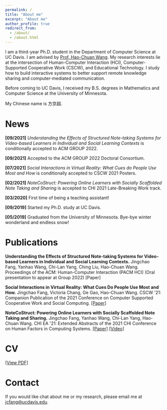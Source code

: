 ```yaml
---
permalink: /
title: "About me"
excerpt: "About me"
author_profile: true
redirect_from:
  - /about/
  - /about.html
---
```


I am a third-year Ph.D. student in the Department of Computer Science at UC Davis. I am advised by [Prof. Hao-Chuan Wang](http://www.haochuanwang.info/). My research interests lie at the intersection of Human-Computer Interaction (HCI), Computer-Supported Cooperative Work (CSCW), and Educational Technology. I study how to build interactive systems to better support remote knowledge sharing and computer-mediated communication.

Before coming to UC Davis, I received my B.S. degrees in Mathematics and Computer Science at the University of Minnesota.

My Chinese name is 方京超.



News
======

**[09/2021]** *Understanding the Effects of Structured Note-taking Systems for Video-based Learners in Individual and Social Learning Contexts* is conditionally accepted to ACM GROUP 2022. 

**[09/2021]** Accepted to the ACM GROUP 2022 Doctoral Consortium.

**[07/2021]** *Social Interactions in Virtual Reality: What Cues do People Use Most and How* is conditionally accepted to CSCW 2021 Posters.

**[02/2021]** *NoteCoStruct: Powering Online Learners with Socially Scaffolded Note Taking and Sharing* is accepted to CHI 2021 Late-Breaking Work track.

**[03/2020]** First time of being a teaching assistant!

**[09/2019]** Started my Ph.D. study at UC Davis.

**[05/2019]** Graduated from the University of Minnesota. Bye-bye winter wonderland and endless snow!



Publications
======

**Understanding the Effects of Structured Note-taking Systems for Video-based Learners in Individual and Social Learning Contexts.**
Jingchao Fang, Yanhao Wang, Chi-Lan Yang, Ching Liu, Hao-Chuan Wang. Proceedings of the ACM: Human-Computer Interaction (PACM HCI) (Oral presentation to appear at Group 2022) [Paper]

**Social Interactions in Virtual Reality: What Cues Do People Use Most and How.**
Jingchao Fang, Victoria Chang, Ge Gao, Hao-Chuan Wang. CSCW '21: Companion Publication of the 2021 Conference on Computer Supported Cooperative Work and Social Computing. [[Paper]](https://dl.acm.org/doi/pdf/10.1145/3462204.3481772)

**NoteCoStruct: Powering Online Learners with Socially Scaffolded Note Taking and Sharing.**
Jingchao Fang, Yanhao Wang, Chi-Lan Yang, Hao-Chuan Wang. CHI EA '21: Extended Abstracts of the 2021 CHI Conference on Human Factors in Computing Systems. [[Paper]](https://dl.acm.org/doi/pdf/10.1145/3411763.3451694) [[Video]](https://www.youtube.com/watch?v=i6bVJkMISmI)



CV
======
[[View PDF]](https://jc-fang.github.io/CV.pdf)




Contact
======

If you would like chat about me or my research, please email me at jcfang@ucdavis.edu.
